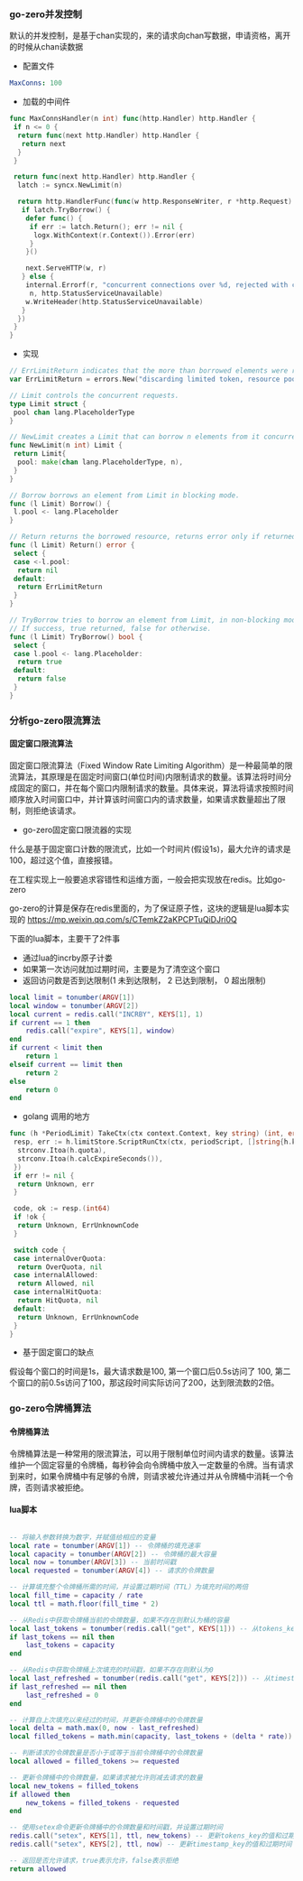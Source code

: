 ### go-zero并发控制

默认的并发控制，是基于chan实现的，来的请求向chan写数据，申请资格，离开的时候从chan读数据

* 配置文件

```yaml
MaxConns: 100
```

* 加载的中间件

```go
func MaxConnsHandler(n int) func(http.Handler) http.Handler {
 if n <= 0 {
  return func(next http.Handler) http.Handler {
   return next
  }
 }

 return func(next http.Handler) http.Handler {
  latch := syncx.NewLimit(n)

  return http.HandlerFunc(func(w http.ResponseWriter, r *http.Request) {
   if latch.TryBorrow() {
    defer func() {
     if err := latch.Return(); err != nil {
      logx.WithContext(r.Context()).Error(err)
     }
    }()

    next.ServeHTTP(w, r)
   } else {
    internal.Errorf(r, "concurrent connections over %d, rejected with code %d",
     n, http.StatusServiceUnavailable)
    w.WriteHeader(http.StatusServiceUnavailable)
   }
  })
 }
}
```

* 实现

```go
// ErrLimitReturn indicates that the more than borrowed elements were returned.
var ErrLimitReturn = errors.New("discarding limited token, resource pool is full, someone returned multiple times")

// Limit controls the concurrent requests.
type Limit struct {
 pool chan lang.PlaceholderType
}

// NewLimit creates a Limit that can borrow n elements from it concurrently.
func NewLimit(n int) Limit {
 return Limit{
  pool: make(chan lang.PlaceholderType, n),
 }
}

// Borrow borrows an element from Limit in blocking mode.
func (l Limit) Borrow() {
 l.pool <- lang.Placeholder
}

// Return returns the borrowed resource, returns error only if returned more than borrowed.
func (l Limit) Return() error {
 select {
 case <-l.pool:
  return nil
 default:
  return ErrLimitReturn
 }
}

// TryBorrow tries to borrow an element from Limit, in non-blocking mode.
// If success, true returned, false for otherwise.
func (l Limit) TryBorrow() bool {
 select {
 case l.pool <- lang.Placeholder:
  return true
 default:
  return false
 }
}
```

### 分析go-zero限流算法

#### 固定窗口限流算法

固定窗口限流算法（Fixed Window Rate Limiting Algorithm）是一种最简单的限流算法，其原理是在固定时间窗口(单位时间)内限制请求的数量。该算法将时间分成固定的窗口，并在每个窗口内限制请求的数量。具体来说，算法将请求按照时间顺序放入时间窗口中，并计算该时间窗口内的请求数量，如果请求数量超出了限制，则拒绝该请求。

* go-zero固定窗口限流器的实现

什么是基于固定窗口计数的限流式，比如一个时间片(假设1s)，最大允许的请求是100，超过这个值，直接报错。

在工程实现上一般要追求容错性和运维方面，一般会把实现放在redis。比如go-zero

go-zero的计算是保存在redis里面的，为了保证原子性，这块的逻辑是lua脚本实现的
<https://mp.weixin.qq.com/s/CTemkZ2aKPCPTuQiDJri0Q>

下面的lua脚本，主要干了2件事

* 通过lua的incrby原子计娄
* 如果第一次访问就加过期时间，主要是为了清空这个窗口
* 返回访问数是否到达限制(1 未到达限制， 2 已达到限制， 0 超出限制)

```lua
local limit = tonumber(ARGV[1])
local window = tonumber(ARGV[2])
local current = redis.call("INCRBY", KEYS[1], 1)
if current == 1 then
    redis.call("expire", KEYS[1], window)
end
if current < limit then
    return 1
elseif current == limit then
    return 2
else
    return 0
end
```

* golang 调用的地方

```go
func (h *PeriodLimit) TakeCtx(ctx context.Context, key string) (int, error) {
 resp, err := h.limitStore.ScriptRunCtx(ctx, periodScript, []string{h.keyPrefix + key}, []string{
  strconv.Itoa(h.quota),
  strconv.Itoa(h.calcExpireSeconds()),
 })
 if err != nil {
  return Unknown, err
 }

 code, ok := resp.(int64)
 if !ok {
  return Unknown, ErrUnknownCode
 }

 switch code {
 case internalOverQuota:
  return OverQuota, nil
 case internalAllowed:
  return Allowed, nil
 case internalHitQuota:
  return HitQuota, nil
 default:
  return Unknown, ErrUnknownCode
 }
}
```

* 基于固定窗口的缺点

假设每个窗口的时间是1s，最大请求数是100, 第一个窗口后0.5s访问了 100, 第二个窗口的前0.5s访问了100，那这段时间实际访问了200，达到限流数的2倍。

### go-zero令牌桶算法

#### 令牌桶算法

令牌桶算法是一种常用的限流算法，可以用于限制单位时间内请求的数量。该算法维护一个固定容量的令牌桶，每秒钟会向令牌桶中放入一定数量的令牌。当有请求到来时，如果令牌桶中有足够的令牌，则请求被允许通过并从令牌桶中消耗一个令牌，否则请求被拒绝。

#### lua脚本

```lua

-- 将输入参数转换为数字，并赋值给相应的变量
local rate = tonumber(ARGV[1]) -- 令牌桶的填充速率
local capacity = tonumber(ARGV[2]) -- 令牌桶的最大容量
local now = tonumber(ARGV[3]) -- 当前时间戳
local requested = tonumber(ARGV[4]) -- 请求的令牌数量

-- 计算填充整个令牌桶所需的时间，并设置过期时间（TTL）为填充时间的两倍
local fill_time = capacity / rate
local ttl = math.floor(fill_time * 2)

-- 从Redis中获取令牌桶当前的令牌数量，如果不存在则默认为桶的容量
local last_tokens = tonumber(redis.call("get", KEYS[1])) -- 从tokens_key获取令牌数量
if last_tokens == nil then
    last_tokens = capacity
end

-- 从Redis中获取令牌桶上次填充的时间戳，如果不存在则默认为0
local last_refreshed = tonumber(redis.call("get", KEYS[2])) -- 从timestamp_key获取时间戳
if last_refreshed == nil then
    last_refreshed = 0
end

-- 计算自上次填充以来经过的时间，并更新令牌桶中的令牌数量
local delta = math.max(0, now - last_refreshed)
local filled_tokens = math.min(capacity, last_tokens + (delta * rate))

-- 判断请求的令牌数量是否小于或等于当前令牌桶中的令牌数量
local allowed = filled_tokens >= requested

-- 更新令牌桶中的令牌数量，如果请求被允许则减去请求的数量
local new_tokens = filled_tokens
if allowed then
    new_tokens = filled_tokens - requested
end

-- 使用setex命令更新令牌桶中的令牌数量和时间戳，并设置过期时间
redis.call("setex", KEYS[1], ttl, new_tokens) -- 更新tokens_key的值和过期时间
redis.call("setex", KEYS[2], ttl, now) -- 更新timestamp_key的值和过期时间

-- 返回是否允许请求，true表示允许，false表示拒绝
return allowed
```
